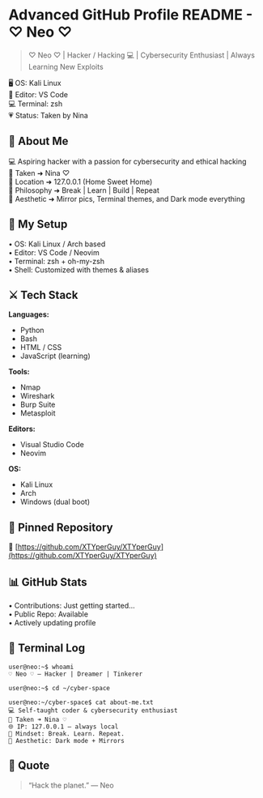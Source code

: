 # Advanced GitHub Profile README - ♡ Neo ♡

> ♡ Neo ♡ | Hacker / Hacking 💻 | Cybersecurity Enthusiast | Always Learning New Exploits

🖥️ OS: Kali Linux  
📝 Editor: VS Code  
💻 Terminal: zsh  
💗 Status: Taken by Nina  

## 🧠 About Me

💻 Aspiring hacker with a passion for cybersecurity and ethical hacking  
💍 Taken ➜ Nina ♡  
📍 Location ➜ 127.0.0.1 (Home Sweet Home)  
🧠 Philosophy ➜ Break | Learn | Build | Repeat  
🖤 Aesthetic ➜ Mirror pics, Terminal themes, and Dark mode everything  

## 🔧 My Setup

• OS: Kali Linux / Arch based  
• Editor: VS Code / Neovim  
• Terminal: zsh + oh-my-zsh  
• Shell: Customized with themes & aliases

## ⚔️ Tech Stack

**Languages:**  
- Python  
- Bash  
- HTML / CSS  
- JavaScript (learning)

**Tools:**  
- Nmap  
- Wireshark  
- Burp Suite  
- Metasploit

**Editors:**  
- Visual Studio Code  
- Neovim

**OS:**  
- Kali Linux  
- Arch  
- Windows (dual boot)

## 📌 Pinned Repository

🔗 [https://github.com/XTYperGuy/XTYperGuy](https://github.com/XTYperGuy/XTYperGuy)

## 📊 GitHub Stats

• Contributions: Just getting started...  
• Public Repo: Available  
• Actively updating profile  

## 🧪 Terminal Log

```
user@neo:~$ whoami  
♡ Neo ♡ — Hacker | Dreamer | Tinkerer

user@neo:~$ cd ~/cyber-space

user@neo:~/cyber-space$ cat about-me.txt  
💻 Self-taught coder & cybersecurity enthusiast  
💍 Taken ➜ Nina ♡  
🌐 IP: 127.0.0.1 — always local  
🧠 Mindset: Break. Learn. Repeat.  
📸 Aesthetic: Dark mode + Mirrors  
```

## 💬 Quote

> “Hack the planet.” — Neo
